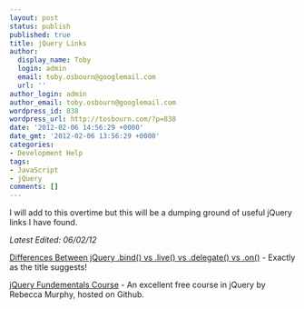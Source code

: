 ```yaml
---
layout: post
status: publish
published: true
title: jQuery Links
author:
  display_name: Toby
  login: admin
  email: toby.osbourn@googlemail.com
  url: ''
author_login: admin
author_email: toby.osbourn@googlemail.com
wordpress_id: 838
wordpress_url: http://tosbourn.com/?p=838
date: '2012-02-06 14:56:29 +0000'
date_gmt: '2012-02-06 13:56:29 +0000'
categories:
- Development Help
tags:
- JavaScript
- jQuery
comments: []
---
```

<p>I will add to this overtime but this will be a dumping ground of useful jQuery links I have found.</p>
<p><em>Latest Edited: 06/02/12</em></p>
<p><a href="http://www.elijahmanor.com/2012/02/differences-between-jquery-bind-vs-live.html" target="_blank">Differences Between jQuery .bind() vs .live() vs .delegate() vs .on()</a> - Exactly as the title suggests!</p>
<p><a href="http://jqfundamentals.com/book/index.html" target="_blank">jQuery Fundementals Course</a> - An excellent free course in jQuery by Rebecca Murphy, hosted on Github.</p>
